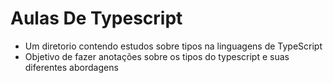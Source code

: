# Aulas De Typescript

- Um diretorio contendo estudos sobre tipos na linguagens de TypeScript
- Objetivo de fazer anotações sobre os tipos do typescript e suas diferentes abordagens